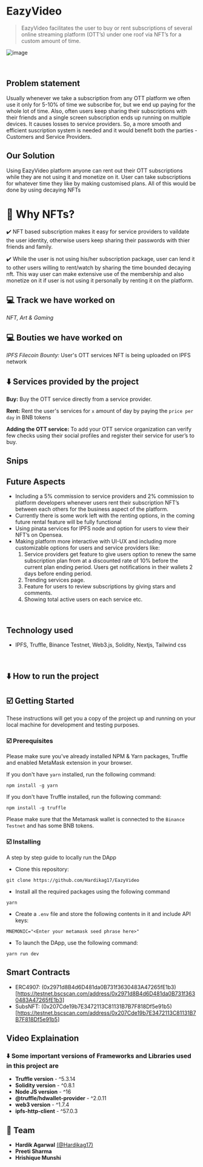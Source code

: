 # EazyVideo

> EazyVideo facilitates the user to buy or rent subscriptions of several online streaming platform (OTT’s) under one roof via NFT’s for a custom amount of time.

![image](https://user-images.githubusercontent.com/54525688/181534177-2dca1ea3-e51c-497a-be3e-75941c61f4e8.png)

<br />

## Problem statement

Usually whenever we take a subscription from any OTT platform we often use it only for 5-10% of time we subscribe for, but we end up paying for the whole lot of time. Also, often users keep sharing their subscriptions with their friends and a single screen subscription ends up running on multiple devices. It causes losses to service providers. So, a more smooth and efficient suscription system is needed and it would benefit both the parties - Customers and Service Providers.

## Our Solution

Using EazyVideo platform anyone can rent out their OTT subscriptions while they are not using it and monetize on it. User can take subscriptions for whatever time they like by making customised plans. All of this would be done by using decaying NFTs

# 🤔 Why NFTs?

✔️ NFT based subscription makes it easy for service providers to vaildate the user identity, otherwise users keep sharing their passwords with thier friends and family.

✔️ While the user is not using his/her subscription package, user can lend it to other users willing to rent/watch by sharing the time bounded decaying nft. This way user can make extensive use of the membership and also monetize on it if user is not using it personally by renting it on the platform.

## 💻 Track we have worked on

_NFT, Art & Gaming_

## 💻 Bouties we have worked on

_IPFS Filecoin Bounty:_ User's OTT services NFT is being uploaded on IPFS network

## ⬇️ Services provided by the project

**Buy:** Buy the OTT service directly from a service provider.

**Rent:** Rent the user's services for `x` amount of day by paying the `price per day` in BNB tokens

**Adding the OTT service:** To add your OTT service organization can verify few checks using their social profiles and register their service for user’s to buy.

## Snips

## Future Aspects

- Including a 5% commission to service providers and 2% commission to platform developers whenever users rent their subscription NFT’s between each others for the business aspect of the platform.
- Currently there is some work left with the renting options, in the coming future rental feature will be fully functional
- Using pinata services for IPFS node and option for users to view their NFT’s on Opensea.
- Making platform more interactive with UI-UX and including more customizable options for users and service providers like:
  1. Service providers get feature to give users option to renew the same subscription plan from at a discounted rate of 10% before the current plan ending period. Users get notifications in their wallets 2 days before ending period.
  2. Trending services page.
  3. Feature for users to review subscriptions by giving stars and comments.
  4. Showing total active users on each service etc.

<br/>

## Technology used

- IPFS, Truffle, Binance Testnet, Web3.js, Solidity, Nextjs, Tailwind css

<br/>

## ⬇️ How to run the project

## ☑️ Getting Started

These instructions will get you a copy of the project up and running on your local machine for development and testing purposes.

### ☑️ Prerequisites

Please make sure you've already installed NPM & Yarn packages, Truffle and enabled MetaMask extension in your browser.

If you don't have `yarn` installed, run the following command:

```
npm install -g yarn
```

If you don't have Truffle installed, run the following command:

```
npm install -g truffle
```

Please make sure that the Metamask wallet is connected to the `Binance Testnet` and has some BNB tokens.

### ☑️ Installing

A step by step guide to locally run the DApp

- Clone this repository:

```
git clone https://github.com/Hardikag17/EazyVideo
```

- Install all the required packages using the following command

```
yarn
```

- Create a `.env` file and store the following contents in it and include API keys:

```
MNEMONIC="<Enter your metamask seed phrase here>"
```

- To launch the DApp, use the following command:

```
yarn run dev
```

## Smart Contracts

- ERC4907: (0x2971d8B4d6D481da0B731f3630483A47265fE1b3)[https://testnet.bscscan.com/address/0x2971d8B4d6D481da0B731f3630483A47265fE1b3]
- SubsNFT: (0x207Cde19b7E3472113C81131B7B7F818Df5e91b5)[https://testnet.bscscan.com/address/0x207Cde19b7E3472113C81131B7B7F818Df5e91b5]

## Video Explaination

### ⬇️ Some important versions of Frameworks and Libraries used in this project are

- **Truffle version** - ^5.3.14
- **Solidity version** - ^0.8.1
- **Node JS version** - ^16
- **@truffle/hdwallet-provider** - ^2.0.11
- **web3 version** - ^1.7.4
- **ipfs-http-client** - ^57.0.3

## 🙌 Team

- **Hardik Agarwal** [(@Hardikag17)](https://github.com/Hardikag17)
- **Preeti Sharma**
- **Hrishique Munshi**

<br/>
